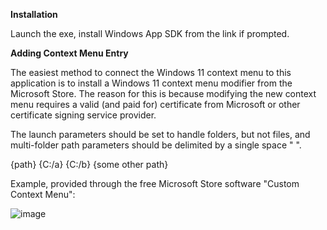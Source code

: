 **Installation**

Launch the exe, install Windows App SDK from the link if prompted.

**Adding Context Menu Entry**

The easiest method to connect the Windows 11 context menu to this application is to install a Windows 11 context menu modifier from the Microsoft Store. The reason for this is because modifying the new context menu requires a valid (and paid for) certificate from Microsoft or other certificate signing service provider.

The launch parameters should be set to handle folders, but not files, and multi-folder path parameters should be delimited by a single space " ".

{path} {C:/a} {C:/b} {some other path}

Example, provided through the free Microsoft Store software "Custom Context Menu":

![image](https://github.com/DavidS1998/DirectoryDirector/assets/32343843/b0b9080c-953f-4686-ab61-65d435e72487)
